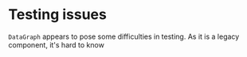 # Testing issues

`DataGraph` appears to pose some difficulties in testing.
As it is a legacy component, it's hard to know